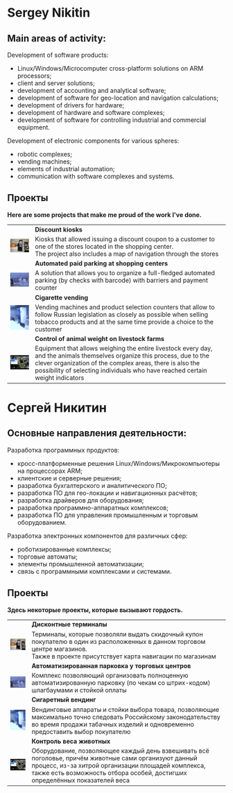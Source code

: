 # Sergey Nikitin

## Main areas of activity:
Development of software products:
 - Linux/Windows/Microcomputer cross-platform solutions on ARM processors;
 - client and server solutions;
 - development of accounting and analytical software;
 - development of software for geo-location and navigation calculations;
 - development of drivers for hardware;
 - development of hardware and software complexes;
 - development of software for controlling industrial and commercial equipment.

Development of electronic components for various spheres:
 - robotic complexes;
 - vending machines;
 - elements of industrial automation;
 - communication with software complexes and systems.
## Проекты

**Here are some projects that make me proud of the work I've done.**

 
||| 
|---|---|
|| **Discount kiosks** |
| [![Discount kiosks](/images/200/dterminal.jpg)](/images/dterminal.jpg)  | Kiosks that allowed issuing a discount coupon to a customer to one of the stores located in the shopping center.<br>The project also includes a map of navigation through the stores |
|| **Automated paid parking at shopping centers** |
| [![Parking](/images/200/parking.jpg)](/images/parking.jpg)  | A solution that allows you to organize a full-fledged automated parking (by checks with barcode) with barriers and payment counter  |
|| **Cigarette vending** |
| [![Cigarette vending](/images/200/sigaretsvending.jpg)](/images/sigaretsvending.jpg)  | Vending machines and product selection counters that allow to follow Russian legislation as closely as possible when selling tobacco products and at the same time provide a choice to the customer  |
|| **Control of animal weight on livestock farms** |
| [![Animal weight](/images/200/vsvesh.jpg)](/images/vsvesh.png)  | Equipment that allows weighing the entire livestock every day, and the animals themselves organize this process, due to the clever organization of the complex areas, there is also the possibility of selecting individuals who have reached certain weight indicators |



# Сергей Никитин

## Основные направления деятельности:
Разработка программных продуктов:
 - кросс-платформенные решения Linux/Windows/Микрокомпьютеры на процессорах ARM;
 - клиентские и серверные решения;
 - разработка бухгалтерского и аналитического ПО;
 - разработка ПО для гео-локации и навигационных расчётов;
 - разработка драйверов для оборудования;
 - разработка программно-аппаратных комплексов;
 - разработка ПО для управления промышленным и торговым оборудованием.

Разработка электронных компонентов для различных сфер:
 - роботизированные комплексы;
 - торговые автоматы;
 - элементы промышленной автоматизации;
 - связь с программными комплексами и системами.

## Проекты

**Здесь некоторые проекты, которые вызывают гордость.**

 
||| 
|---|---|
|| **Дисконтные терминалы** |
| [![Дисконтные терминалы](/images/200/dterminal.jpg)](/images/dterminal.jpg)  | Терминалы, которые позволяли выдать скидочный купон покупателю в один из расположенных в данном торговом центре магазинов.<br> Также в проекте присутствует карта навигации по магазинам |
|| **Автоматизированная парковка у торговых центров** |
| [![Парковка](/images/200/parking.jpg)](/images/parking.jpg)  | Комплекс позволяющий организовать полноценную автоматизированную парковку (по чекам со штрих-кодом) шлагбаумами и стойкой оплаты  |
|| **Сигаретный вендинг** |
| [![Сигаретный вендинг](/images/200/sigaretsvending.jpg)](/images/sigaretsvending.jpg)  | Вендинговые аппараты и стойки выбора товара, позволяющие максимально точно следовать Российскому законодательству во время продажи табачных изделий и одновременно предоставить выбор покупателю  |
|| **Контроль веса животных** |
| [![Взвешивание](/images/200/vsvesh.jpg)](/images/vsvesh.png)  | Оборудование, позволяющее каждый день взвешивать всё поголовье, причём животные сами организуют данный процесс, из-за хитрой организации площадей комплекса, также есть возможность отбора особей, достигших определённых показателей веса |



